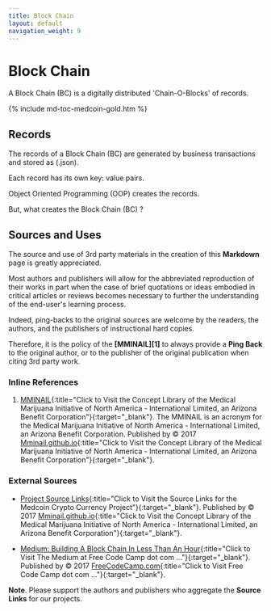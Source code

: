 ```yaml
---
title: Block Chain
layout: default
navigation_weight: 9
---
```

# Block Chain

A Block Chain (BC) is a digitally distributed 'Chain-O-Blocks' of records.

{% include md-toc-medcoin-gold.htm %}

## Records

The records of a Block Chain (BC) are generated by business transactions and stored as (.json).

Each record has its own key: value pairs.

Object Oriented Programming (OOP) creates the records.

But, what creates the Block Chain (BC) ?

## Sources and Uses

The source and use of 3rd party materials in the creation of this **Markdown** page is greatly appreciated.

Most authors and publishers will allow for the abbreviated reproduction of their works in part when the case of brief quotations or ideas embodied in critical articles or reviews becomes necessary to further the understanding of the end-user's learning process.

Indeed, ping-backs to the original sources are welcome by the readers, the authors, and the publishers of instructional hard copies.

Therefore, it is the policy of the **[MMINAIL][1]** to always provide a **Ping Back** to the original author, or to the publisher of the original publication when citing 3rd party work.

### Inline References

1. [MMINAIL](https://mminail.github.io/){:title="Click to Visit the Concept Library of the Medical Marijuana Initiative of North America - International Limited, an Arizona Benefit Corporation"}{:target="_blank"}. The MMINAIL is an acronym for the Medical Marijuana Initiative of North America - International Limited, an Arizona Benefit Corporation. Published by © 2017 [Mminail.github.io](https://mminail.github.io/){:title="Click to Visit the Concept Library of the Medical Marijuana Initiative of North America - International Limited, an Arizona Benefit Corporation"}{:target="_blank"}.

### External Sources

- [Project Source Links](https://rwebaz.github.io/Medcoin-Crypto-Currency-Project/pages/Source-Links.html){:title="Click to Visit the Source Links for the Medcoin Crypto Currency Project"}{:target="_blank"}. Published by © 2017 [Mminail.github.io](https://mminail.github.io/){:title="Click to Visit the Concept Library of the Medical Marijuana Initiative of North America - International Limited, an Arizona Benefit Corporation"}{:target="_blank"}.

- [Medium: Building A Block Chain In Less Than An Hour](https://medium.freecodecamp.com/from-what-is-blockchain-to-building-a-blockchain-within-an-hour-4e738efc819d){:title="Click to Visit The Medium at Free Code Camp dot com ..."}{:target="_blank"}. Published by © 2017 [FreeCodeCamp.com](https://www.freecodecamp.com){:title="Click to Visit Free Code Camp dot com ..."}{:target="_blank"}.

**Note**. Please support the authors and publishers who aggregate the **Source Links** for our projects.
